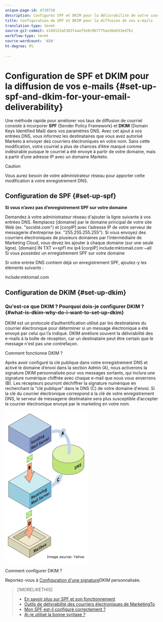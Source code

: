 ```yaml
---
unique-page-id: 4720710
description: Configurez SPF et DKIM pour la délivrabilité de votre courrier électronique - Documents marketing - Documentation du produit
title: Configuration de SPF et DKIM pour la diffusion de vos e-mails
translation-type: tm+mt
source-git-commit: e149133a5383faaef5e9c9b7775ae36e633ed7b1
workflow-type: tm+mt
source-wordcount: '454'
ht-degree: 0%

---
```



# Configuration de SPF et DKIM pour la diffusion de vos e-mails {#set-up-spf-and-dkim-for-your-email-deliverability}

Une méthode rapide pour améliorer vos taux de diffusion de courriel consiste à incorporer **SPF** (Sender Policy Framework) et **DKIM** (Domain Keys Identified Mail) dans vos paramètres DNS. Avec cet ajout à vos entrées DNS, vous informez les destinataires que vous avez autorisé Marketo à envoyer des courriers électroniques en votre nom. Sans cette modification, votre courriel a plus de chances d’être marqué comme indésirable puisque le courriel a été envoyé à partir de votre domaine, mais à partir d’une adresse IP avec un domaine Marketo.

>[!CAUTION]
>
>Vous aurez besoin de votre administrateur réseau pour apporter cette modification à votre enregistrement DNS.

## Configuration de SPF {#set-up-spf}

**Si vous n’avez pas d’enregistrement SPF sur votre domaine**

Demandez à votre administrateur réseau d&#39;ajouter la ligne suivante à vos entrées DNS. Remplacez [domaine] par le domaine principal de votre site Web (ex. &quot;société.com&quot;) et [corpIP] avec l’adresse IP de votre serveur de messagerie d’entreprise (ex. &quot;255.255.255.255&quot;). Si vous envoyez des courriers électroniques de plusieurs domaines par l’intermédiaire de Marketing Cloud, vous devez les ajouter à chaque domaine (sur une seule ligne).
[domain] IN TXT v=spf1 mx ip4:[corpIP] include:mktomail.com ~all\
Si vous possédez un enregistrement SPF sur votre domaine

Si votre entrée DNS contient déjà un enregistrement SPF, ajoutez-y les éléments suivants :

include:mktomail.com

## Configuration de DKIM {#set-up-dkim}

### Qu&#39;est-ce que DKIM ? Pourquoi dois-je configurer DKIM ? {#what-is-dkim-why-do-i-want-to-set-up-dkim}

DKIM est un protocole d’authentification utilisé par les destinataires du courrier électronique pour déterminer si un message électronique a été envoyé par celui qui l’a indiqué. DKIM améliore souvent la délivrabilité des e-mails à la boîte de réception, car un destinataire peut être certain que le message n&#39;est pas une contrefaçon.

Comment fonctionne DKIM ?

Après avoir configuré la clé publique dans votre enregistrement DNS et activé le domaine d’envoi dans la section Admin (A), nous activerons la signature DKIM personnalisée pour vos messages sortants, qui inclura une signature numérique chiffrée avec chaque e-mail que nous vous enverrons (B). Les récepteurs pourront déchiffrer la signature numérique en recherchant la &quot;clé publique&quot; dans le DNS (C) de votre domaine d&#39;envoi. Si la clé du courrier électronique correspond à la clé de votre enregistrement DNS, le serveur de messagerie destinataire sera plus susceptible d’accepter le courrier électronique envoyé par le marketing en votre nom.

![](assets/image2015-1-12-13-3a56-3a55.png)

Comment configurer DKIM ?

Reportez-vous à [Configuration d&#39;une signature](set-up-a-custom-dkim-signature.md)DKIM personnalisée.

>[!MORELIKETHIS]
>
>* [En savoir plus sur SPF et son fonctionnement](http://www.open-spf.org/Introduction/)
>* [Outils de délivrabilité des courriers électroniques de MarketingTo](https://www.marketo.com/software/email-marketing/email-deliverability/)
>* [Mon SPF est-il configuré correctement ?](http://www.kitterman.com/spf/validate.html)
>* [Ai-je utilisé la bonne syntaxe ?](http://www.open-spf.org/SPF_Record_Syntax/)

>



